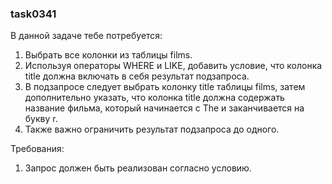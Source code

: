 
### task0341

В данной задаче тебе потребуется:
1. Выбрать все колонки из таблицы films.
2. Используя операторы WHERE и LIKE, добавить условие, что колонка title должна включать в себя результат подзапроса.
3. В подзапросе следует выбрать колонку title таблицы films, затем дополнительно указать, что колонка title должна содержать название фильма, который начинается с The и заканчивается на букву r.
4. Также важно ограничить результат подзапроса до одного.


Требования:
1.	Запрос должен быть реализован согласно условию.


